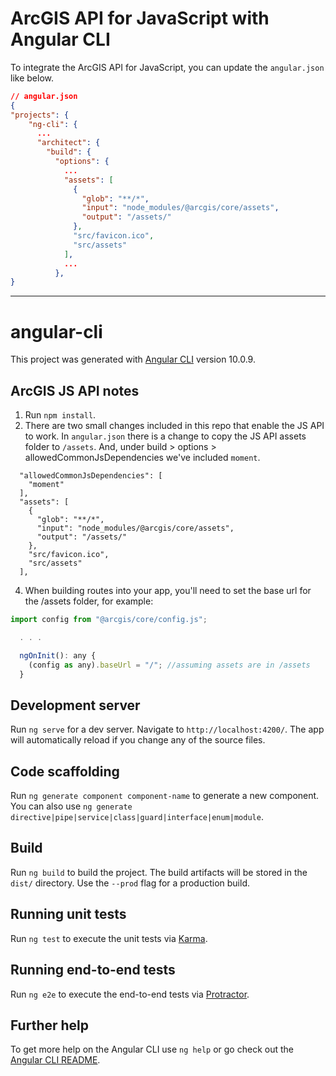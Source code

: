 # ArcGIS API for JavaScript with Angular CLI

To integrate the ArcGIS API for JavaScript, you can update the `angular.json` like below.

```json
// angular.json
{
"projects": {
    "ng-cli": {
      ...
      "architect": {
        "build": {
          "options": {
            ...          
            "assets": [
              {
                "glob": "**/*",
                "input": "node_modules/@arcgis/core/assets",
                "output": "/assets/"
              },
              "src/favicon.ico",
              "src/assets"
            ],
            ...
          },
}
```

---

# angular-cli

This project was generated with [Angular CLI](https://github.com/angular/angular-cli) version 10.0.9.

## ArcGIS JS API notes

1. Run `npm install`. 
2. There are two small changes included in this repo that enable the JS API to work. In `angular.json` there is a change to copy the JS API assets folder to `/assets`. And, under build > options > allowedCommonJsDependencies we've included `moment`. 

```
  "allowedCommonJsDependencies": [
    "moment"
  ],
  "assets": [
    {
      "glob": "**/*",
      "input": "node_modules/@arcgis/core/assets",
      "output": "/assets/"
    },
    "src/favicon.ico",
    "src/assets"
  ],

```

4. When building routes into your app, you'll need to set the base url for the /assets folder, for example:

```javascript
import config from "@arcgis/core/config.js";

  . . .

  ngOnInit(): any {
    (config as any).baseUrl = "/"; //assuming assets are in /assets
  }
```

## Development server

Run `ng serve` for a dev server. Navigate to `http://localhost:4200/`. The app will automatically reload if you change any of the source files.

## Code scaffolding

Run `ng generate component component-name` to generate a new component. You can also use `ng generate directive|pipe|service|class|guard|interface|enum|module`.

## Build

Run `ng build` to build the project. The build artifacts will be stored in the `dist/` directory. Use the `--prod` flag for a production build.

## Running unit tests

Run `ng test` to execute the unit tests via [Karma](https://karma-runner.github.io).

## Running end-to-end tests

Run `ng e2e` to execute the end-to-end tests via [Protractor](http://www.protractortest.org/).

## Further help

To get more help on the Angular CLI use `ng help` or go check out the [Angular CLI README](https://github.com/angular/angular-cli/blob/master/README.md).
